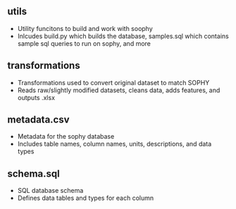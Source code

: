 ## utils
- Utility funcitons to build and work with soophy
- Inlcudes build.py which builds the database, samples.sql which contains sample sql queries to run on sophy, and more

## transformations
- Transformations used to convert original dataset to match SOPHY
- Reads raw/slightly modified datasets, cleans data, adds features, and outputs .xlsx

## metadata.csv
- Metadata for the sophy database
- Includes table names, column names, units, descriptions, and data types

## schema.sql
- SQL database schema
- Defines data tables and types for each column